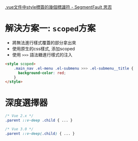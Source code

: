 [.vue文件中style標簽的幾個標識符 - SegmentFault 思否](https://segmentfault.com/a/1190000015652687)

# 解決方案一: `scoped`方案

-   將無法進行樣式覆蓋的部分拿出來
-   使用原生的css樣式, 添加scoped
-   使用 `>>>` 語法糖進行樣式的注入

```html
<style scoped> 
	.main_nav .el-menu .el-submenu >>> .el-submenu__title {
	  background-color: red;
	} 
</style>
```


# 深度選擇器
```css
/* Vue 2.x */
.parent ::v-deep .child { ... }
```

```css
/* Vue 3.0 */
.parent ::v-deep(.child) { ... }
```

